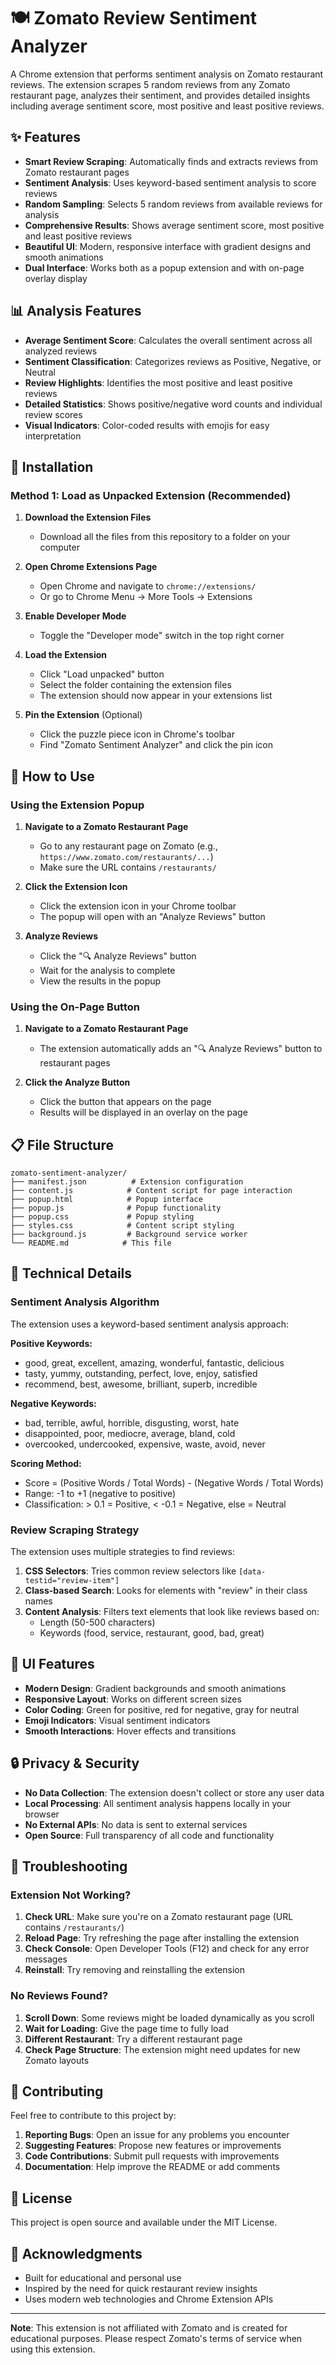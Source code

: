 # 🍽️ Zomato Review Sentiment Analyzer

A Chrome extension that performs sentiment analysis on Zomato restaurant reviews. The extension scrapes 5 random reviews from any Zomato restaurant page, analyzes their sentiment, and provides detailed insights including average sentiment score, most positive and least positive reviews.

## ✨ Features

- **Smart Review Scraping**: Automatically finds and extracts reviews from Zomato restaurant pages
- **Sentiment Analysis**: Uses keyword-based sentiment analysis to score reviews
- **Random Sampling**: Selects 5 random reviews from available reviews for analysis
- **Comprehensive Results**: Shows average sentiment score, most positive and least positive reviews
- **Beautiful UI**: Modern, responsive interface with gradient designs and smooth animations
- **Dual Interface**: Works both as a popup extension and with on-page overlay display

## 📊 Analysis Features

- **Average Sentiment Score**: Calculates the overall sentiment across all analyzed reviews
- **Sentiment Classification**: Categorizes reviews as Positive, Negative, or Neutral
- **Review Highlights**: Identifies the most positive and least positive reviews
- **Detailed Statistics**: Shows positive/negative word counts and individual review scores
- **Visual Indicators**: Color-coded results with emojis for easy interpretation

## 🚀 Installation

### Method 1: Load as Unpacked Extension (Recommended)

1. **Download the Extension Files**
   - Download all the files from this repository to a folder on your computer

2. **Open Chrome Extensions Page**
   - Open Chrome and navigate to `chrome://extensions/`
   - Or go to Chrome Menu → More Tools → Extensions

3. **Enable Developer Mode**
   - Toggle the "Developer mode" switch in the top right corner

4. **Load the Extension**
   - Click "Load unpacked" button
   - Select the folder containing the extension files
   - The extension should now appear in your extensions list

5. **Pin the Extension** (Optional)
   - Click the puzzle piece icon in Chrome's toolbar
   - Find "Zomato Sentiment Analyzer" and click the pin icon

## 📖 How to Use

### Using the Extension Popup

1. **Navigate to a Zomato Restaurant Page**
   - Go to any restaurant page on Zomato (e.g., `https://www.zomato.com/restaurants/...`)
   - Make sure the URL contains `/restaurants/`

2. **Click the Extension Icon**
   - Click the extension icon in your Chrome toolbar
   - The popup will open with an "Analyze Reviews" button

3. **Analyze Reviews**
   - Click the "🔍 Analyze Reviews" button
   - Wait for the analysis to complete
   - View the results in the popup

### Using the On-Page Button

1. **Navigate to a Zomato Restaurant Page**
   - The extension automatically adds an "🔍 Analyze Reviews" button to restaurant pages

2. **Click the Analyze Button**
   - Click the button that appears on the page
   - Results will be displayed in an overlay on the page

## 📋 File Structure

```
zomato-sentiment-analyzer/
├── manifest.json          # Extension configuration
├── content.js            # Content script for page interaction
├── popup.html            # Popup interface
├── popup.js              # Popup functionality
├── popup.css             # Popup styling
├── styles.css            # Content script styling
├── background.js         # Background service worker
└── README.md            # This file
```

## 🔧 Technical Details

### Sentiment Analysis Algorithm

The extension uses a keyword-based sentiment analysis approach:

**Positive Keywords:**
- good, great, excellent, amazing, wonderful, fantastic, delicious
- tasty, yummy, outstanding, perfect, love, enjoy, satisfied
- recommend, best, awesome, brilliant, superb, incredible

**Negative Keywords:**
- bad, terrible, awful, horrible, disgusting, worst, hate
- disappointed, poor, mediocre, average, bland, cold
- overcooked, undercooked, expensive, waste, avoid, never

**Scoring Method:**
- Score = (Positive Words / Total Words) - (Negative Words / Total Words)
- Range: -1 to +1 (negative to positive)
- Classification: > 0.1 = Positive, < -0.1 = Negative, else = Neutral

### Review Scraping Strategy

The extension uses multiple strategies to find reviews:

1. **CSS Selectors**: Tries common review selectors like `[data-testid="review-item"]`
2. **Class-based Search**: Looks for elements with "review" in their class names
3. **Content Analysis**: Filters text elements that look like reviews based on:
   - Length (50-500 characters)
   - Keywords (food, service, restaurant, good, bad, great)

## 🎨 UI Features

- **Modern Design**: Gradient backgrounds and smooth animations
- **Responsive Layout**: Works on different screen sizes
- **Color Coding**: Green for positive, red for negative, gray for neutral
- **Emoji Indicators**: Visual sentiment indicators
- **Smooth Interactions**: Hover effects and transitions

## 🔒 Privacy & Security

- **No Data Collection**: The extension doesn't collect or store any user data
- **Local Processing**: All sentiment analysis happens locally in your browser
- **No External APIs**: No data is sent to external services
- **Open Source**: Full transparency of all code and functionality

## 🐛 Troubleshooting

### Extension Not Working?

1. **Check URL**: Make sure you're on a Zomato restaurant page (URL contains `/restaurants/`)
2. **Reload Page**: Try refreshing the page after installing the extension
3. **Check Console**: Open Developer Tools (F12) and check for any error messages
4. **Reinstall**: Try removing and reinstalling the extension

### No Reviews Found?

1. **Scroll Down**: Some reviews might be loaded dynamically as you scroll
2. **Wait for Loading**: Give the page time to fully load
3. **Different Restaurant**: Try a different restaurant page
4. **Check Page Structure**: The extension might need updates for new Zomato layouts

## 🤝 Contributing

Feel free to contribute to this project by:

1. **Reporting Bugs**: Open an issue for any problems you encounter
2. **Suggesting Features**: Propose new features or improvements
3. **Code Contributions**: Submit pull requests with improvements
4. **Documentation**: Help improve the README or add comments

## 📄 License

This project is open source and available under the MIT License.

## 🙏 Acknowledgments

- Built for educational and personal use
- Inspired by the need for quick restaurant review insights
- Uses modern web technologies and Chrome Extension APIs

---

**Note**: This extension is not affiliated with Zomato and is created for educational purposes. Please respect Zomato's terms of service when using this extension. 
 